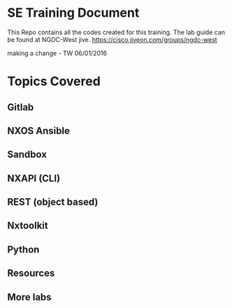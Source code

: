 # SE Training Document

This Repo contains all the codes created for this training.  The lab guide can be found at NGDC-West jive.
https://cisco.jiveon.com/groups/ngdc-west

making a change - TW 06/01/2016

# Topics Covered
## Gitlab
## NXOS Ansible
## Sandbox
## NXAPI (CLI)
## REST (object based)
## Nxtoolkit
## Python
## Resources
## More labs